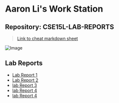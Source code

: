 # Aaron Li's Work Station
## Repository: CSE15L-LAB-REPORTS
> [Link to cheat markdown sheet](https://commonmark.org/help/)

![Image](https://cdn.pixabay.com/photo/2015/04/23/22/00/tree-736885__480.jpg)	

Lab Reports
---

* [Lab Report 1](https://aaron8004963.github.io/cse15l-lab-reports/lab-report-1-week-2.html)
* [Lab Report 2](https://aaron8004963.github.io/cse15l-lab-reports/lab-report-2-week-4.html)
* [lab Report 3](https://aaron8004963.github.io/cse15l-lab-reports/lab-report-3-week-6.html)
* [lab Report 4](https://aaron8004963.github.io/cse15l-lab-reports/lab-report-4-week-8.html)
* [lab Report 4](https://aaron8004963.github.io/cse15l-lab-reports/lab-report-5-week-10.html)


